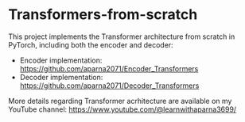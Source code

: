 # Transformers-from-scratch

This project implements the Transformer architecture from scratch in PyTorch, 
including both the encoder and decoder:
- Encoder implementation: https://github.com/aparna2071/Encoder_Transformers
- Decoder implementation: https://github.com/aparna2071/Decoder_Transformers

More details regarding Transformer acrhitecture are available on my YouTube channel: https://www.youtube.com/@learnwithaparna3699/
